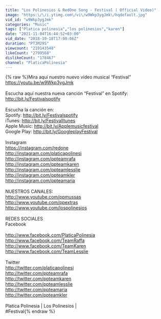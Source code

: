 ```yaml
---
title: "Los Polinesios & RedOne Song - Festival ( Official Video)"
image: "https:\/\/i.ytimg.com\/vi\/w9Wkp3ygJmk\/hqdefault.jpg"
vid_id: "w9Wkp3ygJmk"
categories: "Music"
tags: ["Platica polinesia","los polinesios","karen"]
date: "2021-11-04T16:44:52+03:00"
vid_date: "2018-10-18T17:00:06Z"
duration: "PT3M29S"
viewcount: "219143548"
likeCount: "2799568"
dislikeCount: "178467"
channel: "PlaticaPolinesia"
---
```

{% raw %}Mira aquí nuestro nuevo vídeo musical “Festival” <a rel="nofollow" target="blank" href="https://youtu.be/w9Wkp3ygJmk">https://youtu.be/w9Wkp3ygJmk</a><br /><br />Escucha aquí nuestra nueva canción “Festival” en Spotify: <a rel="nofollow" target="blank" href="http://bit.ly/Festivalspotify">http://bit.ly/Festivalspotify</a><br /><br />Escucha la canción en:<br />Spotify: <a rel="nofollow" target="blank" href="http://bit.ly/Festivalspotify">http://bit.ly/Festivalspotify</a><br />iTunes: <a rel="nofollow" target="blank" href="http://bit.ly/FestivalItunes">http://bit.ly/FestivalItunes</a><br />Apple Music: <a rel="nofollow" target="blank" href="http://bit.ly/Applemusicfestival">http://bit.ly/Applemusicfestival</a><br />Google Play: <a rel="nofollow" target="blank" href="http://bit.ly/GoogleplayFestival">http://bit.ly/GoogleplayFestival</a><br /><br />Instagram<br /><a rel="nofollow" target="blank" href="https://instagram.com/redone">https://instagram.com/redone</a><br /><a rel="nofollow" target="blank" href="http://instagram.com/platicapolinesi">http://instagram.com/platicapolinesi</a><br /><a rel="nofollow" target="blank" href="http://instagram.com/ppteamrafa">http://instagram.com/ppteamrafa</a><br /><a rel="nofollow" target="blank" href="http://instagram.com/ppteamkaren">http://instagram.com/ppteamkaren</a><br /><a rel="nofollow" target="blank" href="http://instagram.com/ppteamlesslie">http://instagram.com/ppteamlesslie</a><br /><a rel="nofollow" target="blank" href="http://instagram.com/ppteamkler">http://instagram.com/ppteamkler</a><br /><a rel="nofollow" target="blank" href="http://instagram.com/ppteamaria">http://instagram.com/ppteamaria</a><br /><br />NUESTROS CANALES:<br /><a rel="nofollow" target="blank" href="http://www.youtube.com/ppmussas">http://www.youtube.com/ppmussas</a><br /><a rel="nofollow" target="blank" href="http://www.youtube.com/ppextras">http://www.youtube.com/ppextras</a><br /><a rel="nofollow" target="blank" href="http://www.youtube.com/lospolinesios">http://www.youtube.com/lospolinesios</a><br /><br />REDES SOCIALES<br />Facebook<br /><br /><a rel="nofollow" target="blank" href="http://www.facebook.com/PlaticaPolinesia">http://www.facebook.com/PlaticaPolinesia</a><br /><a rel="nofollow" target="blank" href="http://www.facebook.com/TeamRaffa">http://www.facebook.com/TeamRaffa</a><br /><a rel="nofollow" target="blank" href="http://www.facebook.com/TeamKaren">http://www.facebook.com/TeamKaren</a><br /><a rel="nofollow" target="blank" href="http://www.facebook.com/TeamLesslie">http://www.facebook.com/TeamLesslie</a><br /><br />Twitter<br /><a rel="nofollow" target="blank" href="http://twitter.com/platicapolinesi">http://twitter.com/platicapolinesi</a><br /><a rel="nofollow" target="blank" href="http://twitter.com/ppteamrafa">http://twitter.com/ppteamrafa</a><br /><a rel="nofollow" target="blank" href="http://twitter.com/ppteamkaren">http://twitter.com/ppteamkaren</a><br /><a rel="nofollow" target="blank" href="http://twitter.com/ppteamlesslie">http://twitter.com/ppteamlesslie</a><br /><a rel="nofollow" target="blank" href="http://twitter.com/ppteamaria">http://twitter.com/ppteamaria</a><br /><a rel="nofollow" target="blank" href="http://twitter.com/ppteamkler">http://twitter.com/ppteamkler</a><br /><br />Platica Polinesia | Los Polinesios | <br />#Festival{% endraw %}
